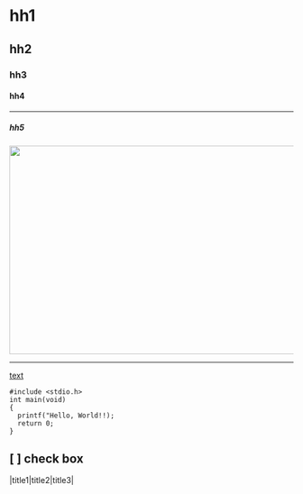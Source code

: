 # hh1
## hh2
### hh3
#### hh4
---
##### hh5
<img src="https://images.unsplash.com/photo-1688934728322-597cbe61ef57?ixlib=rb-4.0.3&ixid=M3wxMjA3fDB8MHxwaG90by1wYWdlfHx8fGVufDB8fHx8fA%3D%3D&auto=format&fit=crop&w=1470&q=80" width="700" height="370">

</br>

---

[text](https://unsplash.com/ko/%EC%82%AC%EC%A7%84/CHq2P3N_GGQ)

```
#include <stdio.h>
int main(void)
{
  printf("Hello, World!!);
  return 0;
}

```

[ ] check box
</br>
---


|title1|title2|title3|
